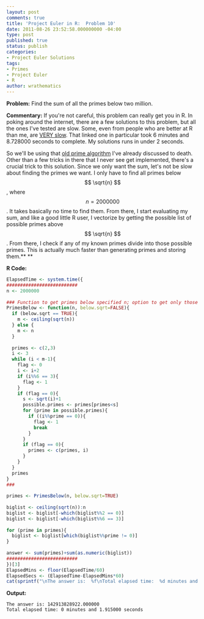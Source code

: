 ```yaml
---
layout: post
comments: true
title: 'Project Euler in R:  Problem 10'
date: 2011-08-26 23:52:58.000000000 -04:00
type: post
published: true
status: publish
categories:
- Project Euler Solutions
tags:
- Primes
- Project Euler
- R
author: wrathematics
---
```



**Problem:** Find the sum of all the primes below two million.

**Commentary:** If you're not careful, this problem can really get you
in R. In poking around the internet, there are a few solutions to this
problem, but all the ones I've tested are slow. Some, even from people
who are better at R than me, are [VERY
slow](http://www.theresearchkitchen.com/blog/archives/175). That linked
one in particular took 6 minutes and 8.728000 seconds to complete. My
solutions runs in under 2 seconds.

So we'll be using that [old prime
algorithm](http://librestats.wordpress.com/2011/08/19/project-euler-in-r-problem-7/ "Project Euler in R:  Problem 7")
I've already discussed to death. Other than a few tricks in there that I
never see get implemented, there's a crucial trick to this solution.
Since we only want the sum, let's not be slow about finding the primes
we want. I only have to find all primes below $$ \sqrt{n} $$, where
$$ n=2000000 $$. It takes basically no time to find them. From
there, I start evaluating my sum, and like a good little R user, I
vectorize by getting the possible list of possible primes above $$
\sqrt{n} $$. From there, I check if any of my known primes divide into
those possible primes. This is actually much faster than generating
primes and storing them.**
**

**R Code:**

```R
ElapsedTime <- system.time({
##########################
n <- 2000000
 
### Function to get primes below specified n; option to get only those below sqrt(n)
PrimesBelow <- function(n, below.sqrt=FALSE){
  if (below.sqrt == TRUE){
    m <- ceiling(sqrt(n))
  } else {
    m <- n
  }
 
  primes <- c(2,3)
  i <- 3
  while (i < m-1){
    flag <- 0
    i <- i+2
    if (i%%6 == 3){
      flag <- 1
    }
    if (flag == 0){
      s <- sqrt(i)+1
      possible.primes <- primes[primes<s]
      for (prime in possible.primes){
        if ((i%%prime == 0)){
          flag <- 1
          break
        }
      }
      if (flag == 0){
        primes <- c(primes, i)
      }
    }
  }
  primes
}
###
 
primes <- PrimesBelow(n, below.sqrt=TRUE)
 
biglist <- ceiling(sqrt(n)):n
biglist <- biglist[-which(biglist%%2 == 0)]
biglist <- biglist[-which(biglist%%6 == 3)]
 
for (prime in primes){
  biglist <- biglist[which(biglist%%prime != 0)]
}
 
answer <- sum(primes)+sum(as.numeric(biglist))
##########################
})[3]
ElapsedMins <- floor(ElapsedTime/60)
ElapsedSecs <- (ElapsedTime-ElapsedMins*60)
cat(sprintf("\nThe answer is:  %f\nTotal elapsed time:  %d minutes and %f seconds\n", answer, ElapsedMins, ElapsedSecs))
```

**Output:**
```
The answer is: 142913828922.000000
Total elapsed time: 0 minutes and 1.915000 seconds
```
